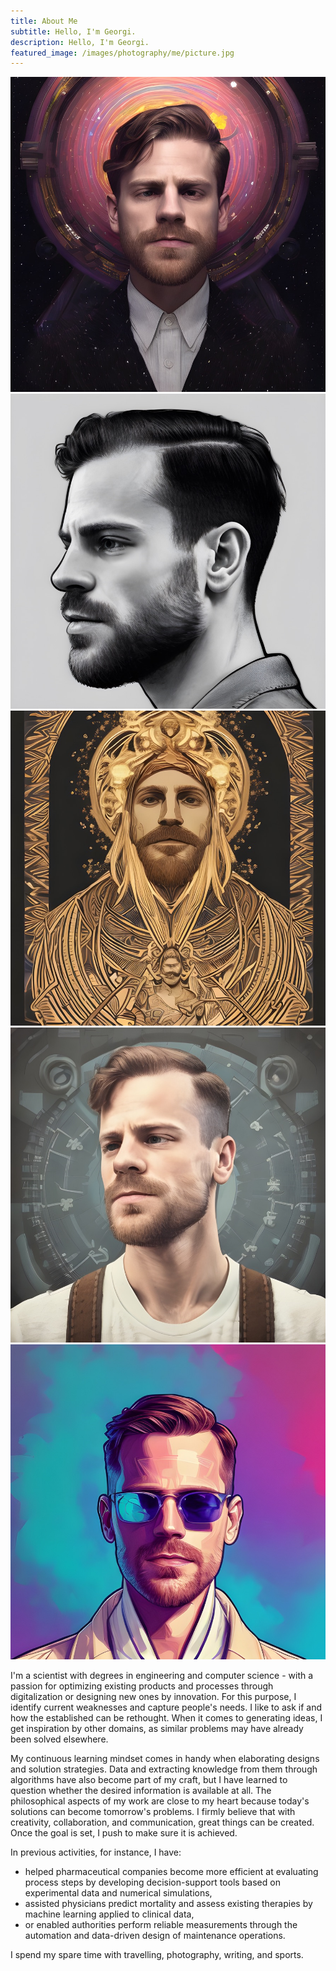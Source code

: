 ```yaml
---
title: About Me
subtitle: Hello, I'm Georgi.
description: Hello, I'm Georgi.
featured_image: /images/photography/me/picture.jpg
---
```


<div class="gallery" data-columns="5">
	<img src="/images/me/1.jpeg">
	<img src="/images/me/2.jpeg">
    <img src="/images/me/3.jpeg">
    <img src="/images/me/4.jpeg">
    <img src="/images/me/5.jpeg">
</div>

I'm a scientist with degrees in engineering and computer science - with a passion for optimizing existing products and processes through digitalization or designing new ones by innovation. For this purpose, I identify current weaknesses and capture people's needs. I like to ask if and how the established can be rethought. When it comes to generating ideas, I get inspiration by other domains, as similar problems may have already been solved elsewhere.

My continuous learning mindset comes in handy when elaborating designs and solution strategies. Data and extracting knowledge from them through algorithms have also become part of my craft, but I have learned to question whether the desired information is available at all. The philosophical aspects of my work are close to my heart because today's solutions can become tomorrow's problems. I firmly believe that with creativity, collaboration, and communication, great things can be created. Once the goal is set, I push to make sure it is achieved.

In previous activities, for instance, I have:

* helped pharmaceutical companies become more efficient at evaluating process steps by developing decision-support tools based on experimental data and numerical simulations,
* assisted physicians predict mortality and assess existing therapies by machine learning applied to clinical data,
* or enabled authorities perform reliable measurements through the automation and data-driven design of maintenance operations.

I spend my spare time with travelling, photography, writing, and sports.
